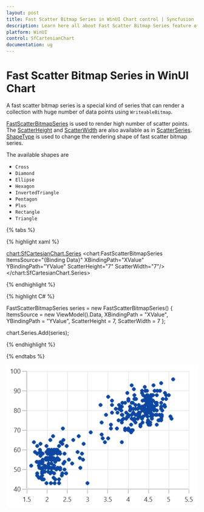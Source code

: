 ```yaml
---
layout: post
title: Fast Scatter Bitmap Series in WinUI Chart control | Syncfusion
description: Learn here all about Fast Scatter Bitmap Series feature of Syncfusion WinUI Chart(SfCartesianChart) control and more.
platform: WinUI
control: SfCartesianChart
documentation: ug
---
```


# Fast Scatter Bitmap Series in WinUI Chart

A fast scatter bitmap series is a special kind of series that can render a collection with huge number of data points using `WriteableBitmap`. 

[FastScatterBitmapSeries]() is used to render high number of scatter points. The [ScatterHeight]() and [ScatterWidth]() are also available as in [ScatterSeries](). [ShapeType]() is used to change the rendering shape of fast scatter bitmap series. 

The available shapes are 
* `Cross` 
* `Diamond` 
* `Ellipse` 
* `Hexagon` 
* `InvertedTriangle` 
* `Pentagon` 
* `Plus`
* `Rectangle`
* `Triangle`

{% tabs %}

{% highlight xaml %}

<chart:SfCartesianChart.Series>
    <chart:FastScatterBitmapSeries ItemsSource="{Binding Data}" XBindingPath="XValue" YBindingPath="YValue" ScatterHeight="7" ScatterWidth="7"/>
</chart:SfCartesianChart.Series>

{% endhighlight %}

{% highlight C# %}

FastScatterBitmapSeries series = new FastScatterBitmapSeries()
{
    ItemsSource = new ViewModel().Data,
    XBindingPath = "XValue",
    YBindingPath = "YValue",
    ScatterHeight = 7,
    ScatterWidth = 7
};

chart.Series.Add(series);

{% endhighlight %}

{% endtabs %}

![FastScatterBitmap chart type in WinUI](FastChart_images/fastscatterbitmap_chart.png)